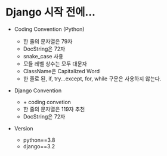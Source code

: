 # Django 시작 전에...

- Coding Convention (Python)

  - 한 줄의 문자열은 79자
  - DocString은 72자
  - snake_case 사용
  - 모듈 레벨 상수는 모두 대문자
  - ClassName은 Capitalized Word
  - 한 줄로 된, if, try...except, for, while 구문은 사용하지 않는다.

  

- Django Convention
  - \+ coding convetion 
  - 한 줄의 문자열은 119자 추천
  - DocString은 72자



- Version
  - python==3.8
  - django==3.2